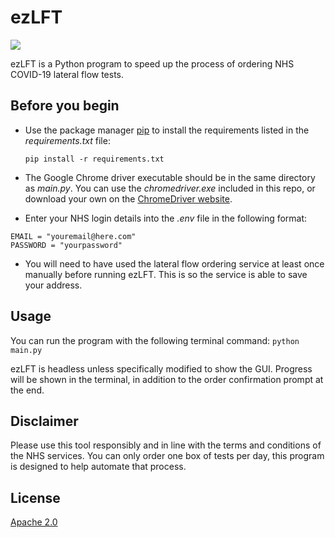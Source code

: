 
# ezLFT

![](https://img.shields.io/github/license/sachalachin/ezLFT)

ezLFT is a Python program to speed up the process of ordering NHS COVID-19 lateral flow tests.


## Before you begin

- Use the package manager [pip](https://pip.pypa.io/en/stable/) to install the requirements listed in the *requirements.txt* file:

 

    ```pip install -r requirements.txt```


- The Google Chrome driver executable should be in the same directory as *main.py*. You can use the *chromedriver.exe* included in this repo, or download your own on the [ChromeDriver website](https://chromedriver.chromium.org/downloads).

- Enter your NHS login details into the *.env* file in the following format:
```
EMAIL = "youremail@here.com"
PASSWORD = "yourpassword"
```

- You will need to have used the lateral flow ordering service at least once manually before running ezLFT. This is so the service is able to save your address.


## Usage

You can run the program with the following terminal command:
```python main.py``` 

ezLFT is headless unless specifically modified to show the GUI. Progress will be shown in the terminal, in addition to the order confirmation prompt at the end.

## Disclaimer
Please use this tool responsibly and in line with the terms and conditions of the NHS services. You can only order one box of tests per day, this program is designed to help automate that process.


## License
[Apache 2.0](https://choosealicense.com/licenses/apache-2.0/)
